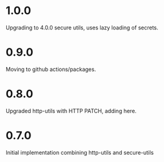 # 1.0.0

Upgrading to 4.0.0 secure utils, uses lazy loading of secrets.

# 0.9.0

Moving to github actions/packages.

# 0.8.0

Upgraded http-utils with HTTP PATCH, adding here.

# 0.7.0

Initial implementation combining http-utils and secure-utils

